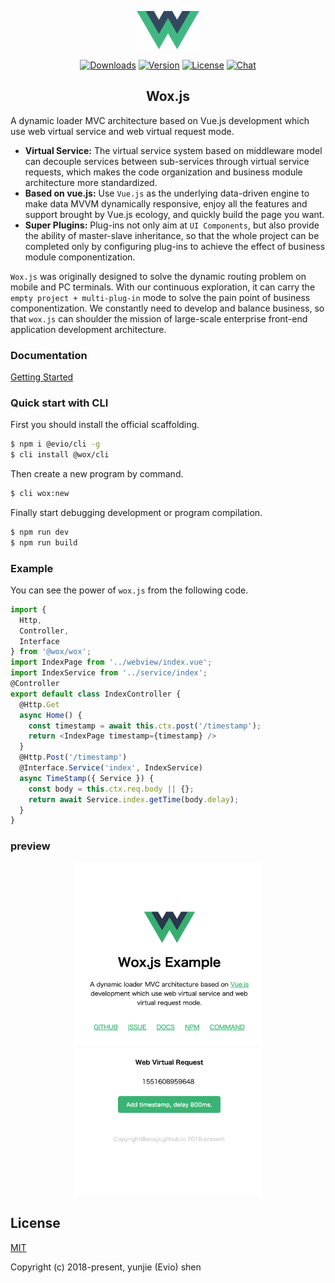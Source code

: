 <p align="center"><a href="https://woxjs.github.io/" target="_blank" rel="noopener noreferrer"><img width="100" src="logo.svg" alt="Wox logo"></a></p>

<p align="center">
  <a href="https://npmcharts.com/compare/@wox/wox?minimal=true"><img src="https://img.shields.io/npm/dm/@wox/wox.svg" alt="Downloads"></a>
  <a href="https://www.npmjs.com/package/@wox/wox"><img src="https://img.shields.io/npm/v/@wox/wox.svg" alt="Version"></a>
  <a href="https://www.npmjs.com/package/@wox/wox"><img src="https://img.shields.io/npm/l/@wox/wox.svg" alt="License"></a>
  <a href="https://chat.vuejs.org/"><img src="https://img.shields.io/badge/chat-on%20discord-7289da.svg" alt="Chat"></a>
</p>

<h2 align="center">Wox.js</h2>

A dynamic loader MVC architecture based on Vue.js development which use web virtual service and web virtual request mode.

- **Virtual Service:** The virtual service system based on middleware model can decouple services between sub-services through virtual service requests, which makes the code organization and business module architecture more standardized.
- **Based on vue.js:** Use `Vue.js` as the underlying data-driven engine to make data MVVM dynamically responsive, enjoy all the features and support brought by Vue.js ecology, and quickly build the page you want.
- **Super Plugins:** Plug-ins not only aim at `UI Components`, but also provide the ability of master-slave inheritance, so that the whole project can be completed only by configuring plug-ins to achieve the effect of business module componentization.

`Wox.js` was originally designed to solve the dynamic routing problem on mobile and PC terminals. With our continuous exploration, it can carry the `empty project + multi-plug-in` mode to solve the pain point of business componentization. We constantly need to develop and balance business, so that `wox.js` can shoulder the mission of large-scale enterprise front-end application development architecture.

### Documentation

[Getting Started](https://woxjs.github.io/)

### Quick start with CLI

First you should install the official scaffolding.

```bash
$ npm i @evio/cli -g
$ cli install @wox/cli
```

Then create a new program by command.

```bash
$ cli wox:new
```

Finally start debugging development or program compilation.

```bash
$ npm run dev
$ npm run build
```

### Example

You can see the power of `wox.js` from the following code.

```javascript  
import {
  Http,
  Controller,
  Interface
} from '@wox/wox';
import IndexPage from '../webview/index.vue';
import IndexService from '../service/index';
@Controller
export default class IndexController {
  @Http.Get
  async Home() {
    const timestamp = await this.ctx.post('/timestamp');
    return <IndexPage timestamp={timestamp} />
  }
  @Http.Post('/timestamp')
  @Interface.Service('index', IndexService)
  async TimeStamp({ Service }) {
    const body = this.ctx.req.body || {};
    return await Service.index.getTime(body.delay);
  }
}
```

### preview

<p align="center"><img src="./assets/wox.png" width="300" alt="preview"></p>

## License

[MIT](http://opensource.org/licenses/MIT)

Copyright (c) 2018-present, yunjie (Evio) shen